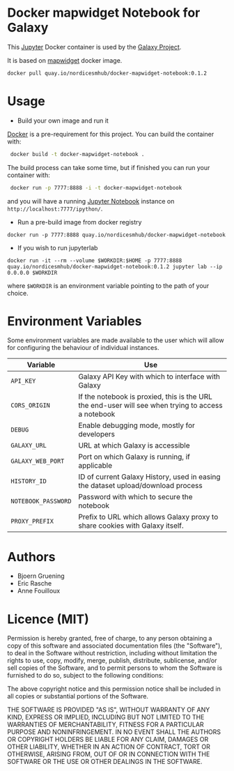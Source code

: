 Docker mapwidget Notebook for Galaxy
====================================================


This [Jupyter](http://jupyter.org/) Docker container is used by the [Galaxy Project](https://galaxyproject.org/).

It is based on [mapwidget](https://github.com/giswqs/mapwidget/pkgs/container/mapwidget) docker image.

```bash
docker pull quay.io/nordicesmhub/docker-mapwidget-notebook:0.1.2
```

Usage
=====

* Build your own image and run it

 [Docker](https://www.docker.com) is a pre-requirement for this project. You can build the container with:
 ```bash
  docker build -t docker-mapwidget-notebook . 
 ```
 The build process can take some time, but if finished you can run your container with:
 ```bash
  docker run -p 7777:8888 -i -t docker-mapwidget-notebook
 ```
 and you will have a running [Jupyter Notebook](http://jupyter.org) instance on ``http://localhost:7777/ipython/``.

* Run a pre-build image from docker registry

 ``docker run -p 7777:8888 quay.io/nordicesmhub/docker-mapwidget-notebook ``  

* If you wish to run jupyterlab
 
 ``docker run -it --rm --volume $WORKDIR:$HOME -p 7777:8888 quay.io/nordicesmhub/docker-mapwidget-notebook:0.1.2 jupyter lab --ip 0.0.0.0 $WORKDIR ``  

where `$WORKDIR` is an environment variable pointing to the path of your choice.

Environment Variables
=====================

Some environment variables are made available to the user which will allow for configuring the behaviour of individual instances.

Variable            | Use
------------------- | ---
`API_KEY`           | Galaxy API Key with which to interface with Galaxy
`CORS_ORIGIN`       | If the notebook is proxied, this is the URL the end-user will see when trying to access a notebook
`DEBUG`             | Enable debugging mode, mostly for developers
`GALAXY_URL`        | URL at which Galaxy is accessible
`GALAXY_WEB_PORT`   | Port on which Galaxy is running, if applicable
`HISTORY_ID`        | ID of current Galaxy History, used in easing the dataset upload/download process
`NOTEBOOK_PASSWORD` | Password with which to secure the notebook
`PROXY_PREFIX`      | Prefix to URL which allows Galaxy proxy to share cookies with Galaxy itself.


Authors
=======

 * Bjoern Gruening
 * Eric Rasche
 * Anne Fouilloux

Licence (MIT)
=============

Permission is hereby granted, free of charge, to any person obtaining a copy
of this software and associated documentation files (the "Software"), to deal
in the Software without restriction, including without limitation the rights
to use, copy, modify, merge, publish, distribute, sublicense, and/or sell
copies of the Software, and to permit persons to whom the Software is
furnished to do so, subject to the following conditions:

The above copyright notice and this permission notice shall be included in
all copies or substantial portions of the Software.

THE SOFTWARE IS PROVIDED "AS IS", WITHOUT WARRANTY OF ANY KIND, EXPRESS OR
IMPLIED, INCLUDING BUT NOT LIMITED TO THE WARRANTIES OF MERCHANTABILITY,
FITNESS FOR A PARTICULAR PURPOSE AND NONINFRINGEMENT. IN NO EVENT SHALL THE
AUTHORS OR COPYRIGHT HOLDERS BE LIABLE FOR ANY CLAIM, DAMAGES OR OTHER
LIABILITY, WHETHER IN AN ACTION OF CONTRACT, TORT OR OTHERWISE, ARISING FROM,
OUT OF OR IN CONNECTION WITH THE SOFTWARE OR THE USE OR OTHER DEALINGS IN
THE SOFTWARE.
